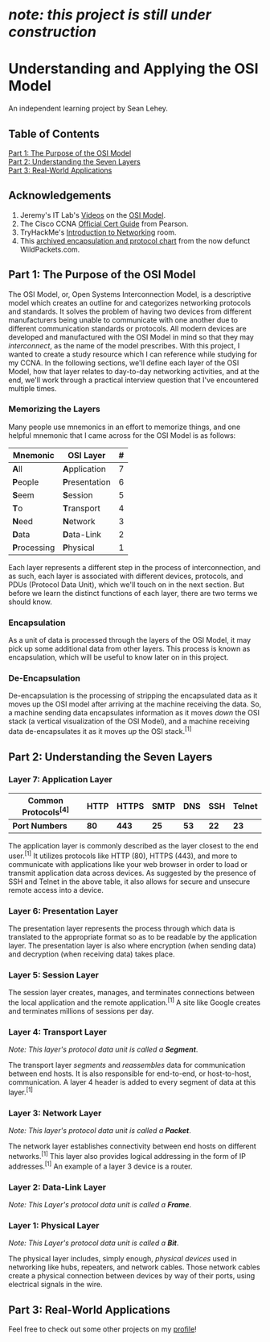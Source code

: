 # ***note: this project is still under construction***

# Understanding and Applying the OSI Model
An independent learning project by Sean Lehey.

## Table of Contents

[Part 1: The Purpose of the OSI Model](#part-1-the-purpose-of-the-osi-model)   
[Part 2: Understanding the Seven Layers](#part-2-understanding-the-seven-layers)   
[Part 3: Real-World Applications](#part-3-real-world-applications)   


## Acknowledgements

1. Jeremy's IT Lab's [Videos](https://www.youtube.com/watch?v=t-ai8JzhHuY) on the [OSI Model](https://www.youtube.com/watch?v=7nmYoL0t2tU).   
2. The Cisco CCNA [Official Cert Guide](https://www.pearson.com/us/higher-education/program/Odom-CCNA-200-301-Official-Cert-Guide-Library/PGM2166706.html) from Pearson.   
3. TryHackMe's [Introduction to Networking](https://tryhackme.com/room/introtonetworking) room.
4. This [archived encapsulation and protocol chart](https://web.archive.org/web/20120529200700/http://www.wildpackets.com/elements/misc/WP_encapsulation_chart.pdf) from the now defunct WildPackets.com.


## Part 1: The Purpose of the OSI Model

The OSI Model, or, Open Systems Interconnection Model, is a descriptive model which creates an outline for and categorizes networking protocols and standards. It solves the problem of having two devices from different manufacturers being unable to communicate with one another due to different communication standards or protocols. All modern devices are developed and manufactured with the OSI Model in mind so that they may *interconnect*, as the name of the model prescribes. With this project, I wanted to create a study resource which I can reference while studying for my CCNA. In the following sections, we'll define each layer of the OSI Model, how that layer relates to day-to-day networking activities, and at the end, we'll work through a practical interview question that I've encountered multiple times.

### Memorizing the Layers

Many people use mnemonics in an effort to memorize things, and one helpful mnemonic that I came across for the OSI Model is as follows:  

| Mnemonic  | OSI Layer  | #  |
|---|---|---|
| **A**ll  | **A**pplication  | 7  |
| **P**eople  | **P**resentation  | 6  |
| **S**eem  | **S**ession  | 5  |
| **T**o  | **T**ransport  | 4  |
| **N**eed  | **N**etwork  | 3  |
| **D**ata  | **D**ata-Link  | 2  |
| **P**rocessing  | **P**hysical  | 1  |

Each layer represents a different step in the process of interconnection, and as such, each layer is associated with different devices, protocols, and PDUs (Protocol Data Unit), which we'll touch on in the next section. But before we learn the distinct functions of each layer, there are two terms we should know.

### Encapsulation
As a unit of data is processed through the layers of the OSI Model, it may pick up some additional data from other layers. This process is known as encapsulation, which will be useful to know later on in this project.

### De-Encapsulation
De-encapsulation is the processing of stripping the encapsulated data as it moves up the OSI model after arriving at the machine receiving the data. So, a machine sending data encapsulates information as it moves *down* the OSI stack (a vertical visualization of the OSI Model), and a machine receiving data de-encapsulates it as it moves *up* the OSI stack.<sup>[1]</sup>

## Part 2: Understanding the Seven Layers

### Layer 7: Application Layer

| Common Protocols<sup>[4]</sup>  | HTTP  | HTTPS  | SMTP  | DNS  | SSH  | Telnet  |
|---|---|---|---|---|---|---|
| **Port Numbers**  | **80**  | **443**  | **25**  | **53**  | **22**  | **23**  |

The application layer is commonly described as the layer closest to the end user.<sup>[1]</sup> It utilizes protocols like HTTP (80), HTTPS (443), and more to communicate with applications like your web browser in order to load or transmit application data across devices. As suggested by the presence of SSH and Telnet in the above table, it also allows for secure and unsecure remote access into a device.

### Layer 6: Presentation Layer

The presentation layer represents the process through which data is translated to the appropriate format so as to be readable by the application layer. The presentation layer is also where encryption (when sending data) and decryption (when receiving data) takes place.

### Layer 5: Session Layer

The session layer creates, manages, and terminates connections between the local application and the remote application.<sup>[1]</sup> A site like Google creates and terminates millions of sessions per day.

### Layer 4: Transport Layer
*Note: This layer's protocol data unit is called a **Segment***.   

The transport layer *segments* and *reassembles* data for communication between end hosts. It is also responsible for end-to-end, or host-to-host, communication. A layer 4 header is added to every segment of data at this layer.<sup>[1]</sup>

### Layer 3: Network Layer
*Note: This layer's protocol data unit is called a **Packet***.   

The network layer establishes connectivity between end hosts on different networks.<sup>[1]</sup> This layer also provides logical addressing in the form of IP addresses.<sup>[1]</sup> An example of a layer 3 device is a router.

### Layer 2: Data-Link Layer
*Note: This Layer's protocol data unit is called a **Frame***.   



### Layer 1: Physical Layer
*Note: This Layer's protocol data unit is called a  **Bit***.   



The physical layer includes, simply enough, *physical devices* used in networking like hubs, repeaters, and network cables. Those network cables create a physical connection between devices by way of their ports, using electrical signals in the wire.

## Part 3: Real-World Applications

Feel free to check out some other projects on my [profile](https://github.com/seanlehey)!

